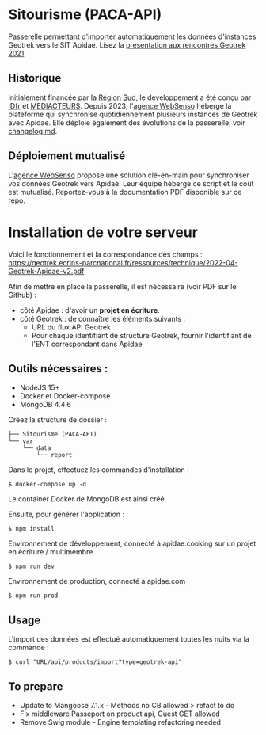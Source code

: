 # Sitourisme (PACA-API)

Passerelle permettant d'importer automatiquement les données d'instances Geotrek vers le SIT Apidae. Lisez la [présentation aux rencontres Geotrek 2021](https://geotrek.ecrins-parcnational.fr/rencontres/2021/presentations/09-geotrek-apidae.pdf).

## Historique
Initialement financée par la [Région Sud](https://www.maregionsud.fr), le développement a été conçu par [IDfr](https://www.idfr.net) et [MEDIACTEURS](https://mediacteurs.net).
Depuis 2023, l'[agence WebSenso](https://www.websenso.com) héberge la plateforme qui synchronise quotidiennement plusieurs instances de Geotrek avec Apidae. Elle déploie également des évolutions de la passerelle, voir [changelog.md](changelog.md).

## Déploiement mutualisé
L'[agence WebSenso](https://www.websenso.com) propose une solution clé-en-main pour synchroniser vos données Geotrek vers Apidaé. Leur équipe héberge ce script et le coût est mutualisé. Reportez-vous à la documentation PDF disponible sur ce repo.

# Installation de votre serveur
Voici le fonctionnement et la correspondance des champs : <https://geotrek.ecrins-parcnational.fr/ressources/technique/2022-04-Geotrek-Apidae-v2.pdf>

Afin de mettre en place la passerelle, il est nécessaire (voir PDF sur le Github) :
- côté Apidae : d'avoir un **projet en écriture**.
- côté Geotrek : de connaître les éléments suivants :
  - URL du flux API Geotrek
  - Pour chaque identifiant de structure Geotrek, fournir l'identifiant de l'ENT correspondant dans Apidae

## Outils nécessaires :

- NodeJS 15+
- Docker et Docker-compose
- MongoDB 4.4.6

Créez la structure de dossier :

```
├── Sitourisme (PACA-API)
└── var
    └── data
        └── report
```

Dans le projet, effectuez les commandes d'installation :

```
$ docker-compose up -d
```
Le container Docker de MongoDB est ainsi créé.

Ensuite, pour générer l'application :

```
$ npm install
```

Environnement de développement, connecté à apidae.cooking sur un projet en écriture / multimembre
```
$ npm run dev
```

Environnement de production, connecté à apidae.com
```
$ npm run prod
```

## Usage
L'import des données est effectué automatiquement toutes les nuits via la commande :
```
$ curl "URL/api/products/import?type=geotrek-api"
```

## To prepare
- Update to Mangoose 7.1.x - Methods no CB allowed > refact to do 
- Fix middleware Passeport on product api, Guest GET allowed
- Remove Swig module - Engine templating refactoring needed
